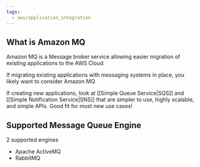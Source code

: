 ```yaml
---
tags:
  - aws/application_integration
---
```

## What is Amazon MQ
Amazon MQ is a Message broker service allowing easier migration of existing applications to the AWS Cloud

If migrating existing applications with messaging systems in place, you likely want to consider Amazon MQ

If creating new applications, look at [[Simple Queue Service|SQS]] and [[Simple Notification Service|SNS]] that are simpler to use, highly scalable, and simple APIs. Good fit for most new use cases!

## Supported Message Queue Engine
2 supported engines
* Apache ActiveMQ
* RabbitMQ